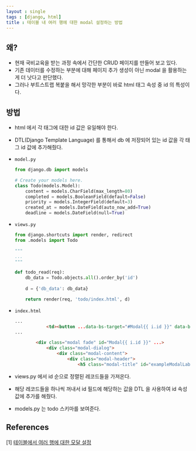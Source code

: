 ```yaml
---
layout : single
tags : [django, html]
title : 테이블 내 여러 행에 대한 modal 설정하는 방법
---
```


## 왜?

* 현재 국비교육을 받는 과정 속에서 간단한 CRUD 페이지를 만들어 보고 있다.
* 기존 데이터를 수정하는 부분에 대해 페이지 추가 생성이 아닌 modal 을 활용하는게 더 낫다고 판단했다.
* 그러나 부트스트랩 복붙을 해서 망각한 부분이 바로 html 태그 속성 중 id 의 특성이다.



## 방법

* html 에서 각 태그에 대한 id 값은 유일해야 한다.

* DTL(Django Template Language) 를 통해서 db 에 저장되어 있는 id 값을 각 태그 id 값에 추가해줬다.

* ```model.py```
  ```python
  from django.db import models
  
  # Create your models here.
  class Todo(models.Model):
      content = models.CharField(max_length=80)
      completed = models.BooleanField(default=False)
      priority = models.IntegerField(default=3)
      created_at = models.DateField(auto_now_add=True)
      deadline = models.DateField(null=True)
  ```

* ```views.py```
  ```python
  from django.shortcuts import render, redirect
  from .models import Todo
  
  """
  ...
  """
  
  def todo_read(req):
      db_data = Todo.objects.all().order_by('id')
      
      d = {'db_data': db_data}
  
      return render(req, 'todo/index.html', d)
  ```

* ```index.html```
  ```html
  ...
              <td><button ...data-bs-target="#Modal{{ i.id }}" data-bs-whatever="{{ i.id }}">변경</button></td>
  ...
  
          <div class="modal fade" id="Modal{{ i.id }}" ...>
              <div class="modal-dialog">
                  <div class="modal-content">
                      <div class="modal-header">
                          <h5 class="modal-title" id="exampleModalLabel{{ i.id }}">수정</h5>
  
  ```

* views.py 에서 id 순으로 정렬된 레코드들을 가져온다.
* 해당 레코드들을 하나씩 꺼내서 id 필드에 해당하는 값을 DTL 을 사용하여 id 속성 값에 추가를 해줬다.

* models.py 는 todo 스키마를 보여준다.



## References

[1] [테이블에서 여러 행에 대한 모달 설정](https://stackoverflow.com/questions/35777410/multi-modals-bootstrap-in-for-loop-django)
